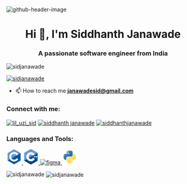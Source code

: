 ![github-header-image](https://github.com/SidJanawade/SidJanawade/assets/126084714/0a08b0f5-8624-4aec-84a0-d285e4da6073)


<h1 align="center">Hi 👋, I'm Siddhanth Janawade</h1>
<h3 align="center">A passionate software engineer from India</h3>

<p align="left"> <img src="https://komarev.com/ghpvc/?username=sidjanawade&label=Profile%20views&color=0e75b6&style=flat" alt="sidjanawade" /> </p>

<p align="left"> <a href="https://github.com/ryo-ma/github-profile-trophy"><img src="https://github-profile-trophy.vercel.app/?username=sidjanawade" alt="sidjanawade" /></a> </p>

- 📫 How to reach me **janawadesid@gmail.com**

<h3 align="left">Connect with me:</h3>
<p align="left">
<a href="https://twitter.com/lil_uzi_sid" target="blank"><img align="center" src="https://raw.githubusercontent.com/rahuldkjain/github-profile-readme-generator/master/src/images/icons/Social/twitter.svg" alt="lil_uzi_sid" height="30" width="40" /></a>
<a href="https://linkedin.com/in/siddhanth janawade" target="blank"><img align="center" src="https://raw.githubusercontent.com/rahuldkjain/github-profile-readme-generator/master/src/images/icons/Social/linked-in-alt.svg" alt="siddhanth janawade" height="30" width="40" /></a>
<a href="https://instagram.com/siddhanthjanawade" target="blank"><img align="center" src="https://raw.githubusercontent.com/rahuldkjain/github-profile-readme-generator/master/src/images/icons/Social/instagram.svg" alt="siddhanthjanawade" height="30" width="40" /></a>
</p>

<h3 align="left">Languages and Tools:</h3>
<p align="left"> <a href="https://www.cprogramming.com/" target="_blank" rel="noreferrer"> <img src="https://raw.githubusercontent.com/devicons/devicon/master/icons/c/c-original.svg" alt="c" width="40" height="40"/> </a> <a href="https://www.w3schools.com/cpp/" target="_blank" rel="noreferrer"> <img src="https://raw.githubusercontent.com/devicons/devicon/master/icons/cplusplus/cplusplus-original.svg" alt="cplusplus" width="40" height="40"/> </a> <a href="https://www.figma.com/" target="_blank" rel="noreferrer"> <img src="https://www.vectorlogo.zone/logos/figma/figma-icon.svg" alt="figma" width="40" height="40"/> </a> <a href="https://www.python.org" target="_blank" rel="noreferrer"> <img src="https://raw.githubusercontent.com/devicons/devicon/master/icons/python/python-original.svg" alt="python" width="40" height="40"/> </a> </p>

<p><img align="left" src="https://github-readme-stats.vercel.app/api/top-langs?username=sidjanawade&show_icons=true&locale=en&layout=compact" alt="sidjanawade" /></p>

<p>&nbsp;<img align="center" src="https://github-readme-stats.vercel.app/api?username=sidjanawade&show_icons=true&locale=en" alt="sidjanawade" /></p>
